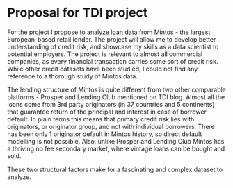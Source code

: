 # Proposal for TDI project

For the project I propose to analyze loan data from Mintos - the largest European-based retail lender. The project will allow me to develop better understanding of credit risk, and showcase my skills as a data scientist to potential employers. The project is relevant to almost all commercial companies, as every financial transaction carries some sort of credit risk. While other credit datasets have been studied, I could not find any reference to a thorough study of Mintos data.

The lending structure of Mintos is quite different from two other comparable platforms - Prosper and Lending Club mentioned on TDI blog. Almost all the loans come from 3rd party originators (in 37 countries and 5 continents) that guarantee return of the principal and interest in case of borrower default. In plain terms this means that primary credit risk lies with originators, or originator group, and not with individual borrowers. There has been only 1 originator default in Mintos history, so direct default modelling is not possible. Also, unlike Prosper and Lending Club Mintos has a thriving no fee secondary market, where vintage loans can be bought and sold.

These two structural factors make for a fascinating and complex dataset to analyze. 
